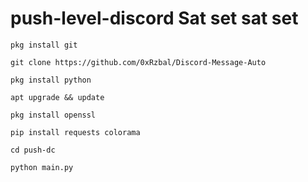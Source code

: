 # push-level-discord Sat set sat set
```
pkg install git
```
```
git clone https://github.com/0xRzbal/Discord-Message-Auto
```
```
pkg install python
```
```
apt upgrade && update
```
```
pkg install openssl
```
```
pip install requests colorama
```
```
cd push-dc
```
```
python main.py
```
